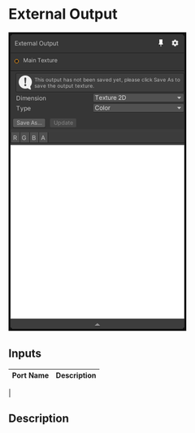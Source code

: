 # External Output
![Mixture.ExternalOutputNode](../../images/Mixture.ExternalOutputNode.png)
## Inputs
Port Name | Description
--- | ---
 | 


## Description

